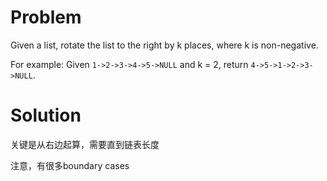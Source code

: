 # Problem

Given a list, rotate the list to the right by k places, where k is non-negative.

For example:
Given `1->2->3->4->5->NULL` and k = 2,
return `4->5->1->2->3->NULL`.

# Solution

关键是从右边起算，需要直到链表长度

注意，有很多boundary cases